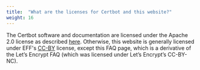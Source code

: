 ```yaml
---
title:  "What are the licenses for Certbot and this website?"
weight: 16
---
```


The Certbot software and documentation are licensed under the Apache 2.0 license as described [here](https://raw.githubusercontent.com/certbot/certbot/master/LICENSE.txt). Otherwise, this website is generally licensed under EFF's [CC-BY](https://creativecommons.org/licenses/by-nc/2.0/) license, except this FAQ page, which is a derivative of the Let’s Encrypt FAQ (which was licensed under Let’s Encrypt’s CC-BY-NC).
